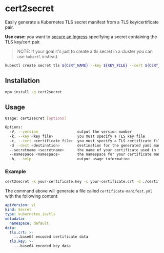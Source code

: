 # cert2secret

Easily generate a Kubernetes TLS secret manifest from a TLS key/certificate pair.

**Use case:** you want to [secure an Ingress](https://kubernetes.io/docs/concepts/services-networking/ingress/#tls) specifying a secret containing the TLS key/cert pair.

> NOTE: If your goal it's just to create a tls secret in a cluster you can use `kubectl` instead.

```sh
kubectl create secret tls ${CERT_NAME} --key ${KEY_FILE} --cert ${CERT_FILE}
```

## Installation

```sh
npm install -g cert2secret
```

## Usage

```sh
Usage: cert2secret [options]

Options:
  -V, --version                  output the version number
  -k, --key <key file>           you must specify a TLS key file
  -c, --cert <certificate file>  you must specify a TLS certificate file
  -d --dest <destination>        destination for the generated yaml manifest
  --secretname <secretname>      the name of your certificate used in the secret metadata
  --namespace <namespace>        the namespace for your certificate manifest
  -h, --help                     output usage information
```

### Example

```sh
cert2secret -k your-certificate.key -c your-certificate.crt -d ./certificate-manifest.yaml
```

The command above will generate a file called `certificate-manifest.yml` with the following content:

```yaml
apiVersion: v1
kind: Secret
type: kubernetes.io/tls
metadata:
  namespace: default
data:
  tls.crt: >-
    ...base64 encoded certificate data
  tls.key: >-
    ...base64 encoded key data
```

